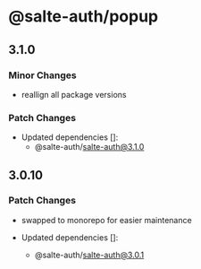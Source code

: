# @salte-auth/popup

## 3.1.0

### Minor Changes

- reallign all package versions

### Patch Changes

- Updated dependencies []:
  - @salte-auth/salte-auth@3.1.0

## 3.0.10

### Patch Changes

- swapped to monorepo for easier maintenance

- Updated dependencies []:
  - @salte-auth/salte-auth@3.0.1
